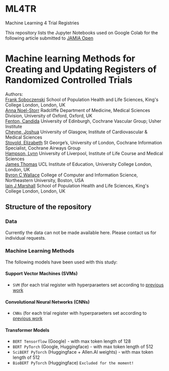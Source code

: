 # ML4TR
Machine Learning 4 Trial Registries

This repository lists the Jupyter Notebooks used on Google Colab for the following article submitted to [JAMIA Open](https://academic.oup.com/jamiaopen)

# Machine learning Methods for Creating and Updating Registers of Randomized Controlled Trials

Authors:<br> 
[Frank Soboczenski](https://h21k.github.io/) School of Population Health and Life Sciences, King's College London, London, UK<br>
[Anna Noel-Storr](https://www.rdm.ox.ac.uk/people/anna-noel-storr) Radcliffe Department of Medicine, Medical Sciences Division, University of Oxford, Oxford, UK<br>
[Fenton, Candida](https://www.ed.ac.uk/profile/candida-fenton) University of Edinburgh, Cochrane Vascular Group; Usher Institute<br>
[Cheyne, Joshua](https://www.gla.ac.uk/researchinstitutes/icams/staff/index.html/staffcontact/person/4edce9ec829f) University of Glasgow, Institute of Cardiovascular & Medical Sciences<br>
[Stovold, Elizabeth](https://www.sgul.ac.uk/profiles/elizabeth-stovold) St George’s, University of London, Cochrane Information Specialist, Cochrane Airways Group<br>
[Hampson, Lynn](https://www.liverpool.ac.uk/life-course-and-medical-sciences/staff/lynn-hampson/) University of Liverpool, Institute of Life Course and Medical Sciences<br>
[James Thomas](https://iris.ucl.ac.uk/iris/browse/profile?upi=JTHOA32) UCL Institute of Education, University College London, London, UK<br>
[Byron C Wallace](http://www.byronwallace.com/) College of Computer and Information Science, Northeastern University, Boston, USA<br>
[Iain J Marshall](https://kclpure.kcl.ac.uk/portal/iain.marshall.html) School of Population Health and Life Sciences, King's College London, London, UK<br>

## Structure of the repository

### Data 
Currently the data can not be made available here. Please contact us for individual requests.

### Machine Learning Methods
The following models have been used with this study:

#### Support Vector Machines (SVMs)

- `SVM` (for each trial register with hyperparaeters set according to [previous work](https://kclpure.kcl.ac.uk/portal/files/86954073/Marshall_et_al_2018_Research_Synthesis_Methods.pdf)

#### Convolutional Neural Networks (CNNs)

- `CNNs` (for each trial register with hyperparaeters set according to [previous work](https://kclpure.kcl.ac.uk/portal/files/86954073/Marshall_et_al_2018_Research_Synthesis_Methods.pdf)

#### Transformer Models

- `BERT Tensorflow` (Google) - with max token length of 128 
- `BERT PyTorch` (Google, Huggingface) - with max token length of 512 
- `SciBERT PyTorch` (Huggingface + Allen.AI weights) - with max token length of 512
- `BioBERT PyTorch` (Huggingface) `Excluded for the moment!`
